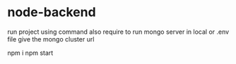 # node-backend
run project using command
also require to run mongo server in local or .env file give the mongo cluster url 

npm i 
npm start
